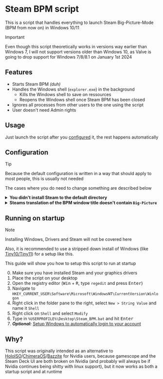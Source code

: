 # Steam BPM script

This is a script that handles everything to launch Steam Big-Picture-Mode (BPM from now on) in Windows 10/11

> [!IMPORTANT]
> Even though this script theoretically works in versions way earlier than Windows 7, I will not support versions
> older than Windows 10, as Valve is going to drop support for Windows 7/8/8.1 on January 1st 2024

## Features

- Starts Steam BPM *(duh)*
- Handles the Windows shell (`explorer.exe`) in the background
  - Kills the Windows shell to save on ressources
  - Reopens the Windows shell once Steam BPM has been closed
- Ignores all processes from other users to the one using the script
- User doesn't need Admin rights

## Usage

Just launch the script after you [configured](#configuration) it, the rest happens automatically

## Configuration

> [!TIP]
> Because the default configuration is written in a way that should apply to most people, this is usually not needed
> 
> The cases where you do need to change something are described below

<details>
  <summary><b>You didn't install Steam to the default directory</b></summary>
  
  > If you didn't change anything while installing Steam, this shouldn't apply to you
  
  If you didn't install steam to the default location, you need to replace the value ofthe first variable (`steam_exe`)
  with the path to your Steam executeable
</details>

<details>
  <summary><b>Steams translation of the BPM window title doesn't contain <code>Big-Picture</code></b></summary>
  
  If Steams translation of the BPM window title in the language your Steam installation is set to doesn't contain `Big-Picture`,
  you need to change the second variable (`bpm_check`) to whatever the name of the window is
</details>

## Running on startup

> [!NOTE]
> Installing Windows, Drivers and Steam will not be covered here
> 
> Also, it is recommended to use a stripped down install of Windows (like [Tiny10/Tiny11](http://tinyxx.rf.gd/)) for a setup like this.

This guide will show you how to setup this script to run at startup

0. Make sure you have installed Steam and your graphics drivers
1. Place the script on your desktop
2. Open the registry editor (<kbd>Win</kbd> + <kbd>R</kbd>, type `regedit` and press <kbd>Enter</kbd>)
3. Navigate to `HKEY_CURRENT_USER\Software\Microsoft\WindowsNT\CurrentVersion\Winlogon`
4. Right click in the folder pane to the right, select `New > String Value` and name it `Shell`
5. Right click on `Shell` and select `Modify`
6. Type in `%USERPROFILE%\Desktop\Steam_BPM.bat` and hit <kbd>Enter</kbd>
7. ***Optional:*** [Setup Windows to automatically login to your account](https://www.lifewire.com/how-do-i-auto-login-to-windows-2626066)

## Why?

This script was originally intended as an alternative to
[HoloISO](https://github.com/HoloISO/holoiso)/[ChimeraOS](https://chimeraos.org/)/[Bazzite](https://github.com/ublue-os/bazzite)
for Nvidia users, because gamescope and the Steam Deck UI are both broken on Nvidia (and probably will always be if Nvidia
continues being shitty with linux support), but it now works as both a startup script and at runtime
